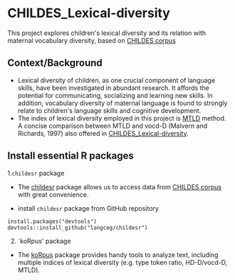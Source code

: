 # CHILDES_Lexical-diversity
This project explores children's lexical diversity and its relation with maternal vocabulary diversity, based on [CHILDES corpus](http://childes.talkbank.org)

## Context/Background
- Lexical diversity of children, as one crucial component of language skills, have been investigated in abundant research. It affords the potential for communicating, socializing and learning new skills. In addition, vocabulary diversity of maternal language is found to strongly relate to children's language skills and cognitive development. 
 - The index of lexical diversity employed in this project is [MTLD](https://www.ncbi.nlm.nih.gov/pubmed/20479170) method. A concise comparison between MTLD and vocd-D (Malvern and Richards, 1997) also offered in [CHILDES_Lexical-diversity](https://github.com/yawenyu93/CHILDES_Lexical-diversity/blob/master/CHILDES_Lexical-diversity.Rmd).

## Install essential R packages
1.`childesr` package
- The [childesr](https://github.com/langcog/childesr) package allows us to access data from [CHILDES corpus](http://childes.talkbank.org) with great convenience. 

 - install `childesr` package from GitHub repository
```
install.packages("devtools")
devtools::install_github("langcog/childesr")
```

2. `koRpus' package
- The [koRpus](https://cran.r-project.org/web/packages/koRpus/index.html) package provides handy tools to analyze text, including multiple indices of lexical diversity (e.g. type token ratio, HD-D/vocd-D, MTLD). 


